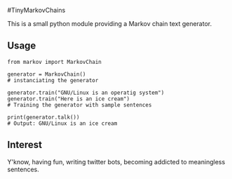 #TinyMarkovChains

This is a small python module providing a Markov chain text generator.

## Usage

```
from markov import MarkovChain

generator = MarkovChain()
# instanciating the generator

generator.train("GNU/Linux is an operatig system")
generator.train("Here is an ice cream")
# Training the generator with sample sentences

print(generator.talk())
# Output: GNU/Linux is an ice cream
```

## Interest

Y'know, having fun, writing twitter bots, becoming addicted to
meaningless sentences.